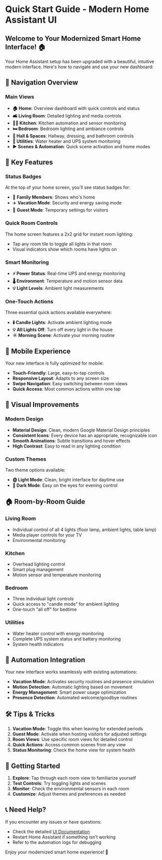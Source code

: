 # Quick Start Guide - Modern Home Assistant UI

## Welcome to Your Modernized Smart Home Interface! 🏠

Your Home Assistant setup has been upgraded with a beautiful, intuitive modern interface. Here's how to navigate and use your new dashboard:

## 🧭 Navigation Overview

### Main Views
- **🏠 Home**: Overview dashboard with quick controls and status
- **🛋️ Living Room**: Detailed lighting and media controls
- **👨‍🍳 Kitchen**: Kitchen automation and sensor monitoring  
- **🛏️ Bedroom**: Bedroom lighting and ambiance controls
- **🚪 Hall & Spaces**: Hallway, dressing, and bathroom controls
- **🔧 Utilities**: Water heater and UPS system monitoring
- **▶️ Scenes & Automation**: Quick scene activation and home modes

## 🎯 Key Features

### Status Badges
At the top of your home screen, you'll see status badges for:
- 👨 **Family Members**: Shows who's home
- ✈️ **Vacation Mode**: Security and energy saving mode
- 👥 **Guest Mode**: Temporary settings for visitors

### Quick Room Controls
The home screen features a 2x2 grid for instant room lighting:
- Tap any room tile to toggle all lights in that room
- Visual indicators show which rooms have lights on

### Smart Monitoring
- **⚡ Power Status**: Real-time UPS and energy monitoring
- **🌡️ Environment**: Temperature and motion sensor data
- **💡 Light Levels**: Ambient light measurements

### One-Touch Actions
Three essential quick actions available everywhere:
- **🕯️ Candle Lights**: Activate ambient lighting mode
- **💡 All Lights Off**: Turn off every light in the house
- **☀️ Morning Scene**: Activate your morning routine

## 📱 Mobile Experience

Your new interface is fully optimized for mobile:
- **Touch-Friendly**: Large, easy-to-tap controls
- **Responsive Layout**: Adapts to any screen size
- **Swipe Navigation**: Easy switching between room views
- **Quick Access**: Most common actions within one tap

## 🎨 Visual Improvements

### Modern Design
- **Material Design**: Clean, modern Google Material Design principles
- **Consistent Icons**: Every device has an appropriate, recognizable icon
- **Smooth Animations**: Subtle transitions and hover effects
- **High Contrast**: Easy to read in any lighting condition

### Custom Themes
Two theme options available:
- **🌞 Light Mode**: Clean, bright interface for daytime use
- **🌙 Dark Mode**: Easy on the eyes for evening control

## 🏠 Room-by-Room Guide

### Living Room
- Individual control of all 4 lights (floor lamp, ambient lights, table lamp)
- Media player controls for your TV
- Environmental monitoring

### Kitchen  
- Overhead lighting control
- Smart plug management
- Motion sensor and temperature monitoring

### Bedroom
- Three individual light controls
- Quick access to "candle mode" for ambient lighting
- One-touch "all off" for bedtime

### Utilities
- Water heater control with energy monitoring
- Complete UPS system status and battery monitoring
- System health indicators

## 🤖 Automation Integration

Your new interface works seamlessly with existing automations:
- **Vacation Mode**: Activates security routines and presence simulation
- **Motion Detection**: Automatic lighting based on movement
- **Energy Management**: Smart power usage optimization
- **Presence Detection**: Automated welcome/goodbye routines

## 🛠️ Tips & Tricks

1. **Vacation Mode**: Toggle this when leaving for extended periods
2. **Guest Mode**: Activate when hosting visitors for adjusted settings
3. **Room Views**: Use specific room views for detailed control
4. **Quick Actions**: Access common scenes from any view
5. **Status Monitoring**: Check the home view for system health

## 🚀 Getting Started

1. **Explore**: Tap through each room view to familiarize yourself
2. **Test Controls**: Try toggling lights and scenes
3. **Monitor**: Check the environmental sensors in each room
4. **Customize**: Adjust themes and preferences as needed

## 📞 Need Help?

If you encounter any issues or have questions:
- Check the detailed [UI Documentation](UI_IMPROVEMENTS.md)
- Restart Home Assistant if something isn't working
- Refer to the automation logs for debugging

Enjoy your modernized smart home experience! 🎉